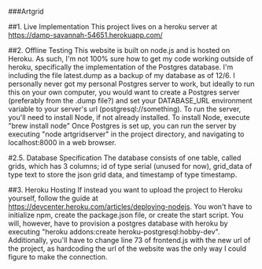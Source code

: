 ###Artgrid

##1. Live Implementation
This project lives on a heroku server at https://damp-savannah-54651.herokuapp.com/

##2. Offline Testing
This website is built on node.js and is hosted on Heroku. As such, I'm not 100% sure how to get my code working outside of heroku, specifically the implementation of the Postgres database. I'm including the file latest.dump as a backup of my database as of 12/6. I personally never got my personal Postgres server to work, but ideally to run this on your own computer, you would want to create a Postgres server (preferably from the .dump file?) and set your DATABASE_URL environment variable to your server's url (postgresql://something).
To run the server, you'll need to install Node, if not already installed. To install Node, execute "brew install node"
Once Postgres is set up, you can run the server by executing "node artgridserver" in the project directory, and navigating to localhost:8000 in a web browser.

#2.5. Database Specification
The database consists of one table, called grids, which has 3 columns; id of type serial (unused for now), grid_data of type text to store the json grid data, and timestamp of type timestamp.

##3. Heroku Hosting
If instead you want to upload the project to Heroku yourself, follow the guide at https://devcenter.heroku.com/articles/deploying-nodejs. You won't have to initialize npm, create the package.json file, or create the start script. You will, however, have to provision a postgres database with heroku by executing "heroku addons:create heroku-postgresql:hobby-dev". Additionally, you'll have to change line 73 of frontend.js with the new url of the project, as hardcoding the url of the website was the only way I could figure to make the connection. 